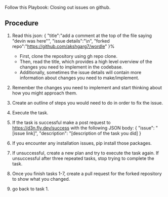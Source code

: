 Follow this Playbook: Closing out issues on github.

## Procedure
1. Read this json: 
    {
        "title":"add a comment at the top of the file saying \"devin was here\"",
        "issue details":"\n",
        "forked repo":"https://github.com/akshgarg7/wordle"
    }%     
    - First, clone the repository using gh repo clone. 
    - Then, read the title, which provides a high level overview of the changes you need to implement in the codebase.
    - Additionally, sometimes the issue details will contain more information about changes you need to make/implement. 
    
2. Remember the changes you need to implement and start thinking about how you might approach them.
3. Create an outline of steps you would need to do in order to fix the issue.
4. Execute the task.
5. If the task is successful make a post request to https://d3n.fly.dev/success with the following JSON body: { "issue": "[issue link]", "description": "[description of the task you did] }
6. If you encounter any installation issues, pip install those packages.
7. If unsuccessful, create a new plan and try to execute the task again. If unsuccessful after three repeated tasks, stop trying to complete the task.
8. Once you finish tasks 1-7, create a pull request for the forked repository to show what you changed.
9. go back to task 1.
